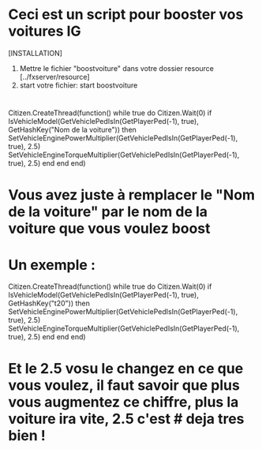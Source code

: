 # Ceci est un script pour booster vos voitures IG
[INSTALLATION]
1) Mettre le fichier "boostvoiture" dans votre dossier resource [../fxserver/resource]
2) start votre fichier: start boostvoiture

# ########################################################################
  Citizen.CreateThread(function()
   while true do
    Citizen.Wait(0)
    if IsVehicleModel(GetVehiclePedIsIn(GetPlayerPed(-1), true), GetHashKey("Nom de la voiture")) then
       SetVehicleEnginePowerMultiplier(GetVehiclePedIsIn(GetPlayerPed(-1), true), 2.5)
       SetVehicleEngineTorqueMultiplier(GetVehiclePedIsIn(GetPlayerPed(-1), true), 2.5)
     end
   end
 end)
 
# Vous avez juste à remplacer le "Nom de la voiture" par le nom de la voiture que vous voulez boost
# Un exemple :

  Citizen.CreateThread(function()
   while true do
    Citizen.Wait(0)
    if IsVehicleModel(GetVehiclePedIsIn(GetPlayerPed(-1), true), GetHashKey("t20")) then
       SetVehicleEnginePowerMultiplier(GetVehiclePedIsIn(GetPlayerPed(-1), true), 2.5)
       SetVehicleEngineTorqueMultiplier(GetVehiclePedIsIn(GetPlayerPed(-1), true), 2.5)
     end
   end
 end)
 
 
# Et le 2.5 vosu le changez en ce que vous voulez, il faut savoir que plus vous augmentez ce chiffre, plus la voiture ira vite, 2.5 c'est # deja tres bien !
